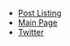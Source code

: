 * [Post Listing](https://github.com/berzerk0/gitblog/wiki/Post-Listing)
* [Main Page](https://berzerk0.github.io/gitblog/)
* [Twitter](https://twitter.com/berzerk0)

